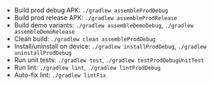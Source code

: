 - Build prod debug APK: `./gradlew assembleProdDebug`
- Build prod release APK: `./gradlew assembleProdRelease`
- Build demo variants: `./gradlew assembleDemoDebug`, `./gradlew assembleDemoRelease`
- Clean build: `./gradlew clean assembleProdDebug`
- Install/uninstall on device: `./gradlew installProdDebug`, `./gradlew uninstallProdDebug`
- Run unit tests: `./gradlew test`, `./gradlew testProdDebugUnitTest`
- Run lint: `./gradlew lint`, `./gradlew lintProdDebug`
- Auto-fix lint: `./gradlew lintFix`